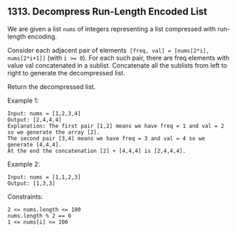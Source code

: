 ## 1313. Decompress Run-Length Encoded List

We are given a list `nums` of integers representing a list compressed with run-length encoding.

Consider each adjacent pair of elements` [freq, val] = [nums[2*i], nums[2*i+1]]` (with `i >= 0`). For each such pair, there are freq elements with value val concatenated in a sublist. Concatenate all the sublists from left to right to generate the decompressed list.

Return the decompressed list.

Example 1:

```
Input: nums = [1,2,3,4]
Output: [2,4,4,4]
Explanation: The first pair [1,2] means we have freq = 1 and val = 2 so we generate the array [2].
The second pair [3,4] means we have freq = 3 and val = 4 so we generate [4,4,4].
At the end the concatenation [2] + [4,4,4] is [2,4,4,4].
```

Example 2:

```
Input: nums = [1,1,2,3]
Output: [1,3,3]
```

Constraints:

```
2 <= nums.length <= 100
nums.length % 2 == 0
1 <= nums[i] <= 100
```
